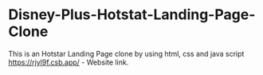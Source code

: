 # Disney-Plus-Hotstat-Landing-Page-Clone
This is an Hotstar Landing Page clone by using html, css and java script
https://rjyl9f.csb.app/ - Website link.
